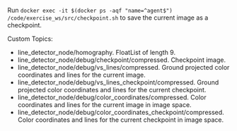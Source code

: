 Run `docker exec -it $(docker ps -aqf "name=^agent$") /code/exercise_ws/src/checkpoint.sh` to save the current image as a checkpoint.

Custom Topics:
* line_detector_node/homography. FloatList of length 9.
* line_detector_node/debug/checkpoint/compressed. Checkpoint image.
* line_detector_node/debug/vs_lines/compressed. Ground projected color coordinates and lines for the current image.
* line_detector_node/debug/vs_lines_checkpoint/compressed. Ground projected color coordinates and lines for the current checkpoint.
* line_detector_node/debug/color_coordinates/compressed. Color coordinates and lines for the current image in image space.
* line_detector_node/debug/color_coordinates_checkpoint/compressed. Color coordinates and lines for the current checkpoint in image space.